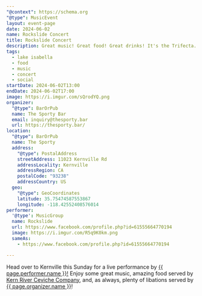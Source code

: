 ```yaml
---
"@context": https://schema.org
"@type": MusicEvent
layout: event-page
date: 2024-06-02
name: Rockslide Concert
title: Rockslide Concert
description: Great music! Great food! Great drinks! It's the Trifecta... What more could you ask for?
tags:
  - lake isabella
  - food
  - music
  - concert
  - social
startDate: 2024-06-02T13:00
endDate: 2024-06-02T17:00
image: https://i.imgur.com/sQrodYQ.png
organizer:
  "@type": BarOrPub
  name: The Sporty Bar
  email: inquiry@thesporty.bar
  url: https://thesporty.bar/
location:
  "@type": BarOrPub
  name: The Sporty
  address:
    "@type": PostalAddress
    streetAddress: 11023 Kernville Rd
    addressLocality: Kernville
    addressRegion: CA
    postalCode: "93238"
    addressCountry: US
  geo:
    "@type": GeoCoordinates
    latitude: 35.75474587553867
    longitude: -118.42552408576014
performer:
  '@type': MusicGroup
  name: Rockslide
  url: https://www.facebook.com/profile.php?id=61555664770194
  image: https://i.imgur.com/R5q9K0km.png
  sameAs:
    - https://www.facebook.com/profile.php?id=61555664770194

---
```

Head over to Kernville this Sunday for a live performance by <a href="{{ page.performer.url }}" rel="noopener noreferrer external" target="_blank">{{ page.performer.name }}!</a> Enjoy some great music, amazing food served by <a  href="https://kernriverceviche.com/" rel="noopener noreferrer external" target="_blank">Kern River Ceviche Company</a>, and, as always, plenty of libations served by <a href="{{ page.organizer.url }}" rel="noreferrer noopener external" target="_blank">{{ page.organizer.name }}</a>!

